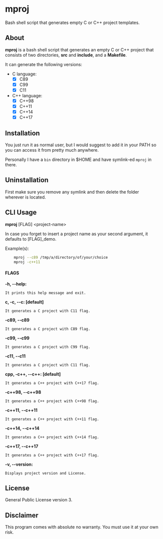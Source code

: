 # mproj

Bash shell script that generates empty C or C++ project templates.

## About

**mproj** is a bash shell script that generates an empty C or C++ project
that consists of two directories, **src** and **include**, and a
**Makefile**.

It can generate the following versions:

* C language:
    - [x] C89
    - [x] C99
    - [x] C11
    
* C++ language:
   - [x] C++98
   - [x] C++11
   - [x] C++14
   - [x] C++17

## Installation

You just run it as normal user, but I would suggest to add it in your PATH so 
you can access it from pretty much anywhere.

Personally I have a `bin` directory in $HOME and have symlink-ed `mproj`
in there.

## Uninstallation

First make sure you remove any symlink and then delete the folder
wherever is located.

## CLI Usage

**mproj** \[FLAG\] \<project-name\>

In case you forget to insert a project name as your second argument,
it defaults to \[FLAG\]\_demo.

Example(s):

```bash
    mproj --c89 /tmp/a/directory/of/your/choice
    mproj -c++11 
```

#### FLAGS

**-h, --help:**

    It prints this help message and exit.

**c, -c, --c: [default]**

    It generates a C project with C11 flag.

**-c89, --c89**

    It generates a C project with C89 flag.

**-c99, --c99**

    It generates a C project with C99 flag.

**-c11, --c11**

    It generates a C project with C11 flag.

**cpp, -c++, --c++: [default]**

    It generates a C++ project with C++17 flag.

**-c++98, --c++98**

    It generates a C++ project with C++98 flag.

**-c++11, --c++11**

    It generates a C++ project with C++11 flag.

**-c++14, --c++14**

    It generates a C++ project with C++14 flag.

**-c++17, --c++17**

    It generates a C++ project with C++17 flag.

**-v, --version:**

    Displays project version and License.

## License

General Public License version 3.

## Disclaimer

This program comes with absolute no warranty.
You must use it at your own risk.
